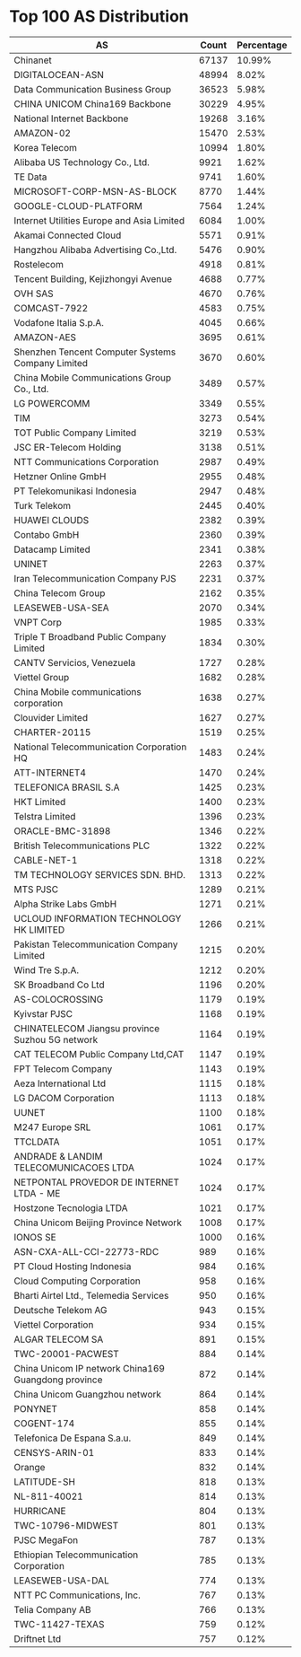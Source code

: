 # Top 100 AS Distribution
| AS | Count | Percentage |
|----|----|----|
| Chinanet | 67137 | 10.99% |
| DIGITALOCEAN-ASN | 48994 | 8.02% |
| Data Communication Business Group | 36523 | 5.98% |
| CHINA UNICOM China169 Backbone | 30229 | 4.95% |
| National Internet Backbone | 19268 | 3.16% |
| AMAZON-02 | 15470 | 2.53% |
| Korea Telecom | 10994 | 1.80% |
| Alibaba US Technology Co., Ltd. | 9921 | 1.62% |
| TE Data | 9741 | 1.60% |
| MICROSOFT-CORP-MSN-AS-BLOCK | 8770 | 1.44% |
| GOOGLE-CLOUD-PLATFORM | 7564 | 1.24% |
| Internet Utilities Europe and Asia Limited | 6084 | 1.00% |
| Akamai Connected Cloud | 5571 | 0.91% |
| Hangzhou Alibaba Advertising Co.,Ltd. | 5476 | 0.90% |
| Rostelecom | 4918 | 0.81% |
| Tencent Building, Kejizhongyi Avenue | 4688 | 0.77% |
| OVH SAS | 4670 | 0.76% |
| COMCAST-7922 | 4583 | 0.75% |
| Vodafone Italia S.p.A. | 4045 | 0.66% |
| AMAZON-AES | 3695 | 0.61% |
| Shenzhen Tencent Computer Systems Company Limited | 3670 | 0.60% |
| China Mobile Communications Group Co., Ltd. | 3489 | 0.57% |
| LG POWERCOMM | 3349 | 0.55% |
| TIM | 3273 | 0.54% |
| TOT Public Company Limited | 3219 | 0.53% |
| JSC ER-Telecom Holding | 3138 | 0.51% |
| NTT Communications Corporation | 2987 | 0.49% |
| Hetzner Online GmbH | 2955 | 0.48% |
| PT Telekomunikasi Indonesia | 2947 | 0.48% |
| Turk Telekom | 2445 | 0.40% |
| HUAWEI CLOUDS | 2382 | 0.39% |
| Contabo GmbH | 2360 | 0.39% |
| Datacamp Limited | 2341 | 0.38% |
| UNINET | 2263 | 0.37% |
| Iran Telecommunication Company PJS | 2231 | 0.37% |
| China Telecom Group | 2162 | 0.35% |
| LEASEWEB-USA-SEA | 2070 | 0.34% |
| VNPT Corp | 1985 | 0.33% |
| Triple T Broadband Public Company Limited | 1834 | 0.30% |
| CANTV Servicios, Venezuela | 1727 | 0.28% |
| Viettel Group | 1682 | 0.28% |
| China Mobile communications corporation | 1638 | 0.27% |
| Clouvider Limited | 1627 | 0.27% |
| CHARTER-20115 | 1519 | 0.25% |
| National Telecommunication Corporation HQ | 1483 | 0.24% |
| ATT-INTERNET4 | 1470 | 0.24% |
| TELEFONICA BRASIL S.A | 1425 | 0.23% |
| HKT Limited | 1400 | 0.23% |
| Telstra Limited | 1396 | 0.23% |
| ORACLE-BMC-31898 | 1346 | 0.22% |
| British Telecommunications PLC | 1322 | 0.22% |
| CABLE-NET-1 | 1318 | 0.22% |
| TM TECHNOLOGY SERVICES SDN. BHD. | 1313 | 0.22% |
| MTS PJSC | 1289 | 0.21% |
| Alpha Strike Labs GmbH | 1271 | 0.21% |
| UCLOUD INFORMATION TECHNOLOGY HK LIMITED | 1266 | 0.21% |
| Pakistan Telecommunication Company Limited | 1215 | 0.20% |
| Wind Tre S.p.A. | 1212 | 0.20% |
| SK Broadband Co Ltd | 1196 | 0.20% |
| AS-COLOCROSSING | 1179 | 0.19% |
| Kyivstar PJSC | 1168 | 0.19% |
| CHINATELECOM Jiangsu province Suzhou 5G network | 1164 | 0.19% |
| CAT TELECOM Public Company Ltd,CAT | 1147 | 0.19% |
| FPT Telecom Company | 1143 | 0.19% |
| Aeza International Ltd | 1115 | 0.18% |
| LG DACOM Corporation | 1113 | 0.18% |
| UUNET | 1100 | 0.18% |
| M247 Europe SRL | 1061 | 0.17% |
| TTCLDATA | 1051 | 0.17% |
| ANDRADE & LANDIM TELECOMUNICACOES LTDA | 1024 | 0.17% |
| NETPONTAL PROVEDOR DE INTERNET LTDA - ME | 1024 | 0.17% |
| Hostzone Tecnologia LTDA | 1021 | 0.17% |
| China Unicom Beijing Province Network | 1008 | 0.17% |
| IONOS SE | 1000 | 0.16% |
| ASN-CXA-ALL-CCI-22773-RDC | 989 | 0.16% |
| PT Cloud Hosting Indonesia | 984 | 0.16% |
| Cloud Computing Corporation | 958 | 0.16% |
| Bharti Airtel Ltd., Telemedia Services | 950 | 0.16% |
| Deutsche Telekom AG | 943 | 0.15% |
| Viettel Corporation | 934 | 0.15% |
| ALGAR TELECOM SA | 891 | 0.15% |
| TWC-20001-PACWEST | 884 | 0.14% |
| China Unicom IP network China169 Guangdong province | 872 | 0.14% |
| China Unicom Guangzhou network | 864 | 0.14% |
| PONYNET | 858 | 0.14% |
| COGENT-174 | 855 | 0.14% |
| Telefonica De Espana S.a.u. | 849 | 0.14% |
| CENSYS-ARIN-01 | 833 | 0.14% |
| Orange | 832 | 0.14% |
| LATITUDE-SH | 818 | 0.13% |
| NL-811-40021 | 814 | 0.13% |
| HURRICANE | 804 | 0.13% |
| TWC-10796-MIDWEST | 801 | 0.13% |
| PJSC MegaFon | 787 | 0.13% |
| Ethiopian Telecommunication Corporation | 785 | 0.13% |
| LEASEWEB-USA-DAL | 774 | 0.13% |
| NTT PC Communications, Inc. | 767 | 0.13% |
| Telia Company AB | 766 | 0.13% |
| TWC-11427-TEXAS | 759 | 0.12% |
| Driftnet Ltd | 757 | 0.12% |
